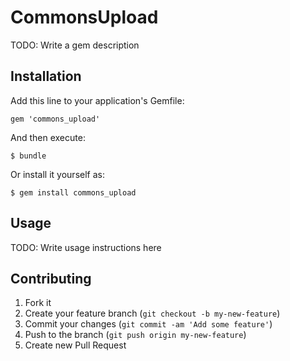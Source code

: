 # CommonsUpload

TODO: Write a gem description

## Installation

Add this line to your application's Gemfile:

    gem 'commons_upload'

And then execute:

    $ bundle

Or install it yourself as:

    $ gem install commons_upload

## Usage

TODO: Write usage instructions here

## Contributing

1. Fork it
2. Create your feature branch (`git checkout -b my-new-feature`)
3. Commit your changes (`git commit -am 'Add some feature'`)
4. Push to the branch (`git push origin my-new-feature`)
5. Create new Pull Request
